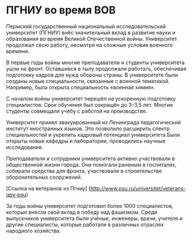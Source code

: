 # ПГНИУ во время ВОВ

Пермский государственный национальный исследовательский университет (ПГНИУ) внёс значительный вклад в развитие науки и образования во время Великой Отечественной войны. Университет продолжал свою работу, несмотря на сложные условия военного времени.

В первые годы войны многие преподаватели и студенты университета ушли на фронт. Оставшиеся в тылу продолжали работать, обеспечивая подготовку кадров для нужд обороны страны. В университете были созданы новые специальности, связанные с военной тематикой. Например, была открыта специальность «военная химия».

С началом войны университет перешёл на ускоренную подготовку специалистов. Срок обучения был сокращён до 3–3,5 лет. Многие студенты совмещали учёбу с работой на производстве.

Университет принял эвакуированный из Ленинграда педагогический институт иностранных языков. Это позволило расширить спектр специальностей и укрепить кадровый потенциал университета.Были открыты новые кафедры и лаборатории, проводились научные исследования.

Преподаватели и сотрудники университета активно участвовали в общественной жизни города. Они помогали раненым в госпиталях, собирали средства для фронта, участвовали в строительстве оборонительных сооружений. 

[Ссылка на ветеранов из Пгниу] (http://www.psu.ru/universitet/veterans-gpv-psu)

За годы войны университет подготовил более 1000 специалистов, которые внесли свой вклад в победу над фашизмом. Среди выпускников университета были учёные, инженеры, врачи, учителя и другие специалисты, которые работали в различных отраслях народного хозяйства.


